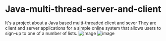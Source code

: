 # Java-multi-thread-server-and-client
It's a project about a Java based multi-threaded client and sever
They are client and server applications for a simple online system that allows users to sign–up to one of a number of lists.
![image](https://user-images.githubusercontent.com/94654311/168141118-3252a41f-658a-4e2a-baa2-159a6aec2390.png)
![image](https://user-images.githubusercontent.com/94654311/168141174-230d4fc4-a703-4c23-ac4c-b11d79bf76de.png)
